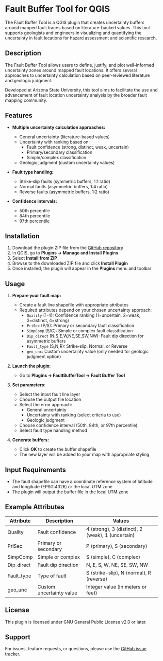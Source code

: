 # Fault Buffer Tool for QGIS

The Fault Buffer Tool is a QGIS plugin that creates uncertainty buffers around mapped fault traces based on literature-backed values. This tool supports geologists and engineers in visualizing and quantifying the uncertainty in fault locations for hazard assessment and scientific research.

## Description

The Fault Buffer Tool allows users to define, justify, and plot well-informed uncertainty zones around mapped fault locations. It offers several approaches to uncertainty calculation based on peer-reviewed literature and geologic judgment.

Developed at Arizona State University, this tool aims to facilitate the use and advancement of fault location uncertainty analysis by the broader fault mapping community.

## Features

- **Multiple uncertainty calculation approaches:**
  - General uncertainty (literature-based values)
  - Uncertainty with ranking based on:
    - Fault confidence (strong, distinct, weak, uncertain)
    - Primary/secondary classification
    - Simple/complex classification
  - Geologic judgment (custom uncertainty values)

- **Fault type handling:**
  - Strike-slip faults (symmetric buffers, 1:1 ratio)
  - Normal faults (asymmetric buffers, 1:4 ratio)
  - Reverse faults (asymmetric buffers, 1:2 ratio)

- **Confidence intervals:**
  - 50th percentile
  - 84th percentile
  - 97th percentile

## Installation

1. Download the plugin ZIP file from the [GitHub repository](https://github.com/Raswanth-Prasath/faultbuffertool)
2. In QGIS, go to **Plugins → Manage and Install Plugins**
3. Select **Install from ZIP**
4. Browse to the downloaded ZIP file and click **Install Plugin**
5. Once installed, the plugin will appear in the **Plugins** menu and toolbar

## Usage

1. **Prepare your fault map:**
   - Create a fault line shapefile with appropriate attributes
   - Required attributes depend on your chosen uncertainty approach:
     - `Quality` (1-4): Confidence ranking (1=uncertain, 2=weak, 3=distinct, 4=strong)
     - `PriSec` (P/S): Primary or secondary fault classification
     - `SimpComp` (S/C): Simple or complex fault classification
     - `Dip_direct` (N,S,E,W,NE,SE,SW,NW): Fault dip direction for asymmetric buffers
     - `Fault_type` (S,N,R): Strike-slip, Normal, or Reverse
     - `geo_unc`: Custom uncertainty value (only needed for geologic judgment option)

2. **Launch the plugin:**
   - Go to **Plugins → FaultBufferTool → Fault Buffer Tool**

3. **Set parameters:**
   - Select the input fault line layer
   - Choose the output file location
   - Select the error approach:
     - General uncertainty
     - Uncertainty with ranking (select criteria to use)
     - Geologic judgment
   - Choose confidence interval (50th, 84th, or 97th percentile)
   - Select fault type handling method

4. **Generate buffers:**
   - Click **OK** to create the buffer shapefile
   - The new layer will be added to your map with appropriate styling

## Input Requirements

- The fault shapefile can have a coordinate reference system of latitude and longitude (EPSG:4326) or the local UTM zone
- The plugin will output the buffer file in the local UTM zone

## Example Attributes

| Attribute | Description | Values |
|-----------|-------------|--------|
| Quality | Fault confidence | 4 (strong), 3 (distinct), 2 (weak), 1 (uncertain) |
| PriSec | Primary or secondary | P (primary), S (secondary) |
| SimpComp | Simple or complex | S (simple), C (complex) |
| Dip_direct | Fault dip direction | N, E, S, W, NE, SE, SW, NW |
| Fault_type | Type of fault | S (strike-slip), N (normal), R (reverse) |
| geo_unc | Custom uncertainty value | Integer value (in meters or feet) |

<!-- ## Credits

**Developers:**
- Raswanth Prasath S V

**Project Contributors:**
- Chelsea Scott -->

## License

This plugin is licensed under GNU General Public License v2.0 or later.

<!-- ## Citation

If you use this tool in your research or publications, please cite:
- Scott, C., Prasath, R., Arrowsmith, R., Madugo, C., & Kottke, A. (2025). Fault Buffer Tool: A GIS-based tool for quantifying uncertainty in mapped fault locations. *Journal of Structural Geology*. -->

## Support

For issues, feature requests, or questions, please use the [GitHub issue tracker](https://github.com/Raswanth-Prasath/faultbuffertool/issues).